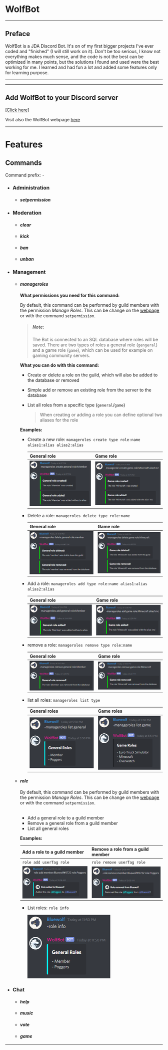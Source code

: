 # WolfBot

---

## Preface
WolfBot is a JDA Discord Bot. It's on of my first bigger projects I've ever coded and "finished" (I will still work on it).
Don't be too serious, I know not everything makes much sense, and the code is not the best can be optimized in many points,
but the solutions I found and used were the best working for me. I learned and had fun a lot and added some features only for learning 
purpose.

---
---

## Add WolfBot to your Discord server
[[Click here]](https://discord.com/api/oauth2/authorize?client_id=346302891998576650&permissions=335113463&scope=bot)

Visit also the WolfBot webpage [here]()

---

# Features

## Commands

Command prefix: `-`

* ### Administration

    * #### *setpermission*

* ### Moderation
  
    * #### *clear*
      
    * #### *kick*

    * #### *ban*
  
    * #### *unban*

* ### Management

    * #### *manageroles*
  
        **What permissions you need for this command:**
      
        By default, this command can be performed by guild members with the permission _Manage Roles_.
        This can be change on the [webpage]() or with the command `setpermission`.

        > ##### Note:
        > The Bot is connected to an SQL database where roles will be saved. There are two types of roles a general role (`gengeral`) and a game role (`game`), which can be used for example on gaming community servers. 

        **What you can do with this command:**
        - Create or delete a role on the guild, which will also be added to the database or removed
        - Simple add or remove an existing role from the server to the database
        - List all roles from a specific type (`general`/`game`)
        
            > When creating or adding a role you can define optional two aliases for the role
        
        **Examples:**
        
        - Create a new role: `manageroles create type role:name alias1:alias alias2:alias`
            
            General role | Game role
            ------------ | ---------
            ![create-general-role-example](Screenshots/Examples/manageroles/manageroles_create-general-role-example.png) | ![create-game-role-example](Screenshots/Examples/manageroles/manageroles_create-game-role-example.png)
        
        - Delete a role: `manageroles delete type role:name`
    
            General role | Game role
            ------------ | ---------
            ![delete-general-role-example](Screenshots/Examples/manageroles/manageroles_delete-general-role-example.png) | ![delete-game-role-example](Screenshots/Examples/manageroles/manageroles_delete-game-role-example.png)

        - Add a role: `manageroles add type role:name alias1:alias alias2:alias`
    
            General role | Game role
            ------------ | ---------
            ![add-general-role-example](Screenshots/Examples/manageroles/manageroles_add-general-role-example.png) | ![add-game-role-example](Screenshots/Examples/manageroles/manageroles_add-game-role-example.png)

        - remove a role: `manageroles remove type role:name`
    
            General role | Game role
            ------------- | ----------
            ![remove-general-role-example](Screenshots/Examples/manageroles/manageroles_remove-general-role-example.png) | ![remove-game-role-example](Screenshots/Examples/manageroles/manageroles_remove-game-role-example.png)

        - list all roles: `manageroles list type`

            General roles | Game roles
            ------------ | ---------
            ![list-general-roles-example](Screenshots/Examples/manageroles/manageroles_list-general-roles-example.png) | ![list-game-roles-example](Screenshots/Examples/manageroles/manageroles_list-game-roles-example.png)

    * #### *role*

        By default, this command can be performed by guild members with the permission _Manage Roles_.
        This can be change on the [webpage]() or with the command `setpermission`.

        <br>

        - Add a general role to a guild member
        - Remove a general role from a guild member
        - List all general roles
    
        **Examples:**
    
        Add a role to a guild member | Remove a role from a guild member
        ---------------------------- | ---------------------------------
        `role add userTag role` | `role remove userTag role`
        ![role_add-role-example](Screenshots/Examples/role/role_add-role-example.png) | ![role_remove-role-example](Screenshots/Examples/role/role_remove-role-example.png)
        
        - List roles: `role info`
        
            ![role_info-example](Screenshots/Examples/role/role_list-all-roles-example.png)

* ### Chat

    * #### *help*
    
    * #### *music*
      
    * #### *vote*
        
    * #### *game*
    
---

